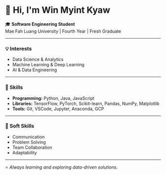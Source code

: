 # 👋 Hi, I'm Win Myint Kyaw

🎓 **Software Engineering Student**  
Mae Fah Luang University | Fourth Year | Fresh Graduate  

---

### 💡 Interests
- Data Science & Analytics  
- Machine Learning & Deep Learning  
- AI & Data Engineering 

---

### 🧠 Skills
- **Programming:** Python, Java, JavaScript  
- **Libraries:** TensorFlow, PyTorch, Scikit-learn, Pandas, NumPy, Matplotlib  
- **Tools:** Git, VSCode, Jupyter, Anaconda, GCP 

---

### 🤝 Soft Skills
- Communication  
- Problem Solving  
- Team Collaboration  
- Adaptability  

---

⭐️ *Always learning and exploring data-driven solutions.*
